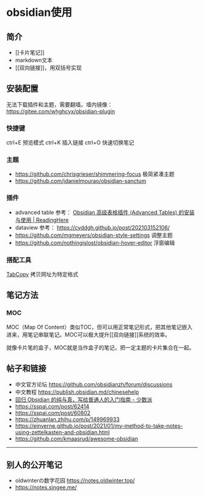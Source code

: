 # obsidian使用

## 简介

- [[卡片笔记]]
- markdown文本
- [[双向链接]]，用双括号实现

## 安装配置

无法下载插件和主题，需要翻墙。墙内镜像： https://gitee.com/whghcyx/obsidian-plugin



### 快捷键

ctrl+E 预览模式
ctrl+K 插入链接
ctrl+O 快速切换笔记


### 主题

- https://github.com/chrisgrieser/shimmering-focus 极简紧凑主题
- https://github.com/jdanielmourao/obsidian-sanctum


### 插件

- advanced table 参考： [Obsidian 高级表格插件 (Advanced Tables) 的安装与使用 | ReadingHere](https://www.readinghere.com/blog/obsidian-advanced-tables-plugin/)
- dataview 参考： https://cyddgh.github.io/post/202103152106/
- https://github.com/mgmeyers/obsidian-style-settings 调整主题
- https://github.com/nothingislost/obsidian-hover-editor 浮窗编辑

### 搭配工具

[TabCopy](https://chrome.google.com/webstore/detail/tabcopy/micdllihgoppmejpecmkilggmaagfdmb) 拷贝网址为特定格式


## 笔记方法

### MOC

MOC（Map Of Content）类似TOC，但可以用正常笔记形式，把其他笔记嵌入进来，用笔记串联笔记。MOC可以极大提升[[双向链接]]系统的效率。

就像卡片笔的盒子，MOC就是当作盒子的笔记，把一定主题的卡片集合在一起。



## 帖子和链接

- 中文官方论坛 https://github.com/obsidianzh/forum/discussions
- 中文教程 https://publish.obsidian.md/chinesehelp
- [回归 Obsidian 的纯与真，写给普通人的入门指南 - 少数派](https://sspai.com/post/72697)
- https://sspai.com/post/62414
- https://sspai.com/post/60802
- https://zhuanlan.zhihu.com/p/149969933
- https://einverne.github.io/post/2021/01/my-method-to-take-notes-using-zettelkasten-and-obsidian.html
- https://github.com/kmaasrud/awesome-obsidian

---

## 别人的公开笔记

- oldwinterの数字花园  https://notes.oldwinter.top/ 
- https://notes.singee.me/